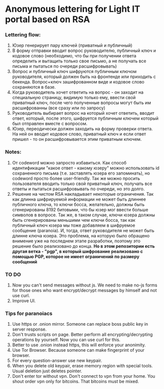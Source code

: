 # Anonymous lettering for Light IT portal based on RSA

### Lettering flow:
1. Юзер генерирует пару ключей (приватный и публичный)
2. В форму отправки вводит вопрос руководителю, публичный ключ и кодовое слово
(необходимо, что бы при получении ответа определить и вытащить только свое письмо, а не получать все письма и пытаться по очереди расшифровывать)
3. Вопрос и публичный ключ шифруются публичным ключом руководителя, который должен быть на фронтенде или приходить с бекенда.
Вопрос+ключ зашифрованном виде и кодовое слово сохраняются в базе.
4. Когда руководитель хочет ответить на вопрос - он заходит на специальную страницу, видимую только ему,
ввести свой приватный ключ, после чего полученные вопросы могут быть им расшифрованны (все сразу или по запросу)
5. Руководитель выбирает вопрос на который хочет ответить, вводит ответ, который, после этого, шифруется публичным ключем который был отправлен вместе с вопросом.
6. Юзер, переодически должен заходить на форму проверки ответа. На ней он вводит кодовое слово, приватный ключ и если ответ пришел - то он расшифровывается этим приватным ключем.

### Notes:
1. От codeword можно запросто избавиться. Как способ идентификации "какое ответ - какому юзеру" можно использовать id сохраненного письма (т.е. заставлять юзера его запоминать), но codeword просто более user-friendly.
Так же можно просить пользователя вводить только свой приватный ключ, получать все ответы и пытаться расшифровывать по очереди, но это долго.
2. Решение на чистом RSA накладывает некоторые ограничения. Так как длинна шифрируемой информации не может быть длиннее публичного ключа,
то ключи босса, желательно, должны быть сгенерированы 8192 битовыми, что бы юзер мог ввести больше символов в вопросе. Так же, в таком случае, ключи юзера должны быть сгенерированы меньшими чем ключи босса,
так как публичный ключ юзера мы тоже добавляем в шифруемое сообщение (paranoia). И, тогда, ответ руководителя не может быть длинне ключа юзера.
Это проблема, на которую было обращено внимение уже на последнем этапе разработки, поэтому это решение было реализовано до конца.
**Но в этом репозитории есть другая ветка - "pgp", в который шифрование реализовано с помощью PGP, которое не имеет ограничений по размеру cooбщений**

### TO DO
1. Now you can't send messages without js. We need to make no-js forms for those ones who want encrypt/decrypt messages by himself and not use curl.
2. Improve UI.

### Tips for paranoiacs
1. Use https or .onion mirror. Someone can replace boss public key in server response.
2. Don't trusts scripts on page. Better perform all encrypting/decrypting operations by yourself. Now you can use curl for this.
3. Better to use .onion instead https, this will enforce your anonimity.
4. Use Tor Browser. Because someone can make fingerprint of your browser.
5. For every question-answer use new keypair.
6. When you delete old keypair, erase memory region with special tools. Usual deletion just deletes pointer.
7. Don't enter tor without vpn. Don't connect to vpn from your home. You shout order vpn only for bitcoins. That bitcoins must be mixed.
